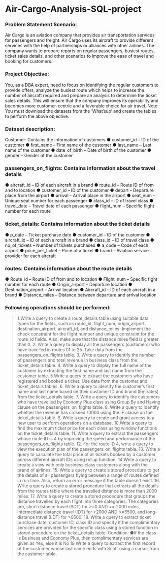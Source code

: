 # Air-Cargo-Analysis-SQL-project
### Problem Statement Scenario:
Air Cargo is an aviation company that provides air transportation services for
passengers and freight. Air Cargo uses its aircraft to provide different services with
the help of partnerships or alliances with other airlines. The company wants to
prepare reports on regular passengers, busiest routes, ticket sales details, and
other scenarios to improve the ease of travel and booking for customers.
### Project Objective:
You, as a DBA expert, need to focus on identifying the regular customers to provide offers, analyze the busiest route which helps to increase the number of aircraft required and prepare an analysis to determine the ticket sales details. This will ensure that the company improves its operability and becomes more customer-centric and a favorable choice for air travel.
Note: You must download the datasets from the ‘What’sup’ and create the tables to perform the above objective.
### Dataset description:
Customer: Contains the information of customers
● customer_id – ID of the customer
● first_name – First name of the customer
● last_name – Last name of the customer
● date_of_birth – Date of birth of the customer
● gender – Gender of the customer
### passengers_on_flights: Contains information about the travel details
● aircraft_id – ID of each aircraft in a brand
● route_id – Route ID of from and to location
● customer_id – ID of the customer
● depart – Departure place from the airport
● arrival – Arrival place in the airport
● seat_num – Unique seat number for each passenger
● class_id – ID of travel class
● travel_date – Travel date of each passenger
● flight_num – Specific flight number for each route
### ticket_details: Contains information about the ticket details
● p_date – Ticket purchase date
● customer_id – ID of the customer
● aircraft_id – ID of each aircraft in a brand
● class_id – ID of travel class
● no_of_tickets – Number of tickets purchased
● a_code – Code of each airport
● price_per_ticket – Price of a ticket
● brand – Aviation service provider for each aircraft
### routes: Contains information about the route details
● Route_id – Route ID of from and to location
● Flight_num – Specific fight number for each route
● Origin_airport – Departure location
● Destination_airport – Arrival location
● Aircraft_id – ID of each aircraft in a brand
● Distance_miles – Distance between departure and arrival location
### Following operations should be performed:
>1.Write a query to create a route_details table using suitable data types for the fields, such as route_id, flight_num, origin_airport, destination_airport, aircraft_id, and distance_miles. Implement the check constraint for the flight number and unique constraint for the route_id fields. Also, make sure that the distance miles field is greater than 0.
>2. Write a query to display all the passengers (customers) who have travelled in routes 01 to 25. Take data from the passengers_on_flights table.
>3. Write a query to identify the number of passengers and total revenue in business class from the ticket_details table.
>4. Write a query to display the full name of the customer by extracting the first name and last name from the customer table.
>5.Write a query to extract the customers who have registered and booked a ticket. Use data from the customer and ticket_details tables.
>6. Write a query to identify the customer’s first name and last name based on their customer ID and brand (Emirates) from the ticket_details table.
>7. Write a query to identify the customers who have travelled by Economy Plus class using Group By and Having clause on the passengers_on_flights table.
>8. Write a query to identify whether the revenue has crossed 10000 using the IF clause on the ticket_details table.
>9. Write a query to create and grant access to a new user to perform operations on a database.
>10.Write a query to find the maximum ticket price for each class using window functions on the ticket_details table.
>11. Write a query to extract the passengers whose route ID is 4 by improving the speed and performance of the passengers_on_flights table.
>12. For the route ID 4, write a query to view the execution plan of the passengers_on_flights table.
>13. Write a query to calculate the total price of all tickets booked by a customer across different aircraft IDs using rollup function.
>14.Write a query to create a view with only business class customers along with the brand of airlines.
>15. Write a query to create a stored procedure to get the details of all passengers flying between a range of routes defined in run time. Also, return an error message if the table doesn't exist.
>16. Write a query to create a stored procedure that extracts all the details from the routes table where the travelled distance is more than 2000 miles.
>17. Write a query to create a stored procedure that groups the distance travelled by each flight into three categories. The categories are, short distance travel (SDT) for >=0 AND <= 2000 miles, intermediate distance travel (IDT) for >2000 AND <=6500, and long-distance travel (LDT) for >6500. 18. Write a query to extract ticket purchase date, customer ID, class ID and specify if the complimentary services are provided for the specific class using a stored function in stored procedure on the ticket_details table.
Condition:
●If the class is Business and Economy Plus, then complimentary services are given as Yes, else it is No
>19.Write a query to extract the first record of the customer whose last name ends with Scott using a cursor from the customer table.
